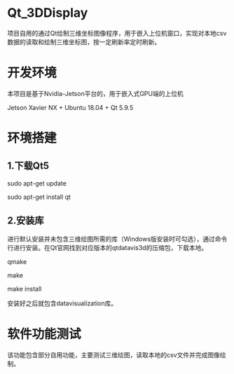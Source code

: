 # Qt_3DDisplay
项目自用的通过Qt绘制三维坐标图像程序，用于嵌入上位机窗口，实现对本地csv数据的读取和绘制三维坐标图，按一定刷新率定时刷新。

# 开发环境
本项目是基于Nvidia-Jetson平台的，用于嵌入式GPU端的上位机

Jetson Xavier NX + Ubuntu 18.04 + Qt 5.9.5

# 环境搭建
## 1.下载Qt5
sudo apt-get update

sudo apt-get install qt

## 2.安装库
进行默认安装并未包含三维绘图所需的库（Windows版安装时可勾选），通过命令行进行安装。在Qt官网找到对应版本的qtdatavis3d的压缩包，下载本地。

qmake

make

make install

安装好之后就包含datavisualization库。

# 软件功能测试
该功能包含部分自用功能，主要测试三维绘图，读取本地的csv文件并完成图像绘制。
